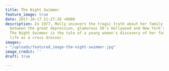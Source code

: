 ```yaml
---
title: The Night Swimmer
feature_image: true
date: 2017-10-17 21:27:26 +0000
description: In 1977, Molly uncovers the tragic truth about her family. Moving seamlessly
  between the great depression, glamorous 50's Hollywood and New York's East Village,
  The Night Swimmer is the tale of a young woman's discovery of her father's secret
  life as a cross dresser.
images:
- "/uploads/featured_image-the-night-swimmer.jpg"
image_credit: ''
draft: true

---
```

